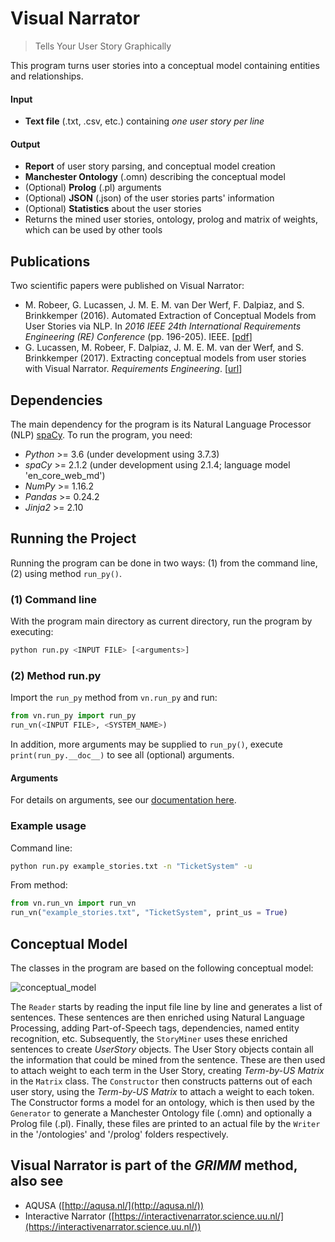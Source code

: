 # Visual Narrator

> Tells Your User Story Graphically

This program turns user stories into a conceptual model containing entities and relationships.

#### Input
* __Text file__ (.txt, .csv, etc.) containing _one user story per line_

#### Output
* __Report__ of user story parsing, and conceptual model creation
* __Manchester Ontology__ (.omn) describing the conceptual model
* (Optional) __Prolog__ (.pl) arguments
* (Optional) __JSON__ (.json) of the user stories parts' information
* (Optional) __Statistics__ about the user stories
* Returns the mined user stories, ontology, prolog and matrix of weights, which can be used by other tools

## Publications
Two scientific papers were published on Visual Narrator:
* M. Robeer, G. Lucassen, J. M. E. M. van Der Werf, F. Dalpiaz, and S. Brinkkemper (2016). Automated Extraction of Conceptual Models from User Stories via NLP. In _2016 IEEE 24th International Requirements Engineering (_RE_) Conference_ (pp. 196-205). IEEE. \[[pdf](https://www.staff.science.uu.nl/~dalpi001/papers/robe-luca-werf-dalp-brin-16-re.pdf)\]
* G. Lucassen, M. Robeer, F. Dalpiaz, J. M. E. M. van der Werf, and S. Brinkkemper (2017). Extracting conceptual models from user stories with Visual Narrator. _Requirements Engineering_. \[[url](https://link.springer.com/article/10.1007/s00766-017-0270-1)\]

## Dependencies
The main dependency for the program is its Natural Language Processor (NLP) [spaCy](http://spacy.io/). To run the program, you need:

* _Python_ >= 3.6 (under development using 3.7.3)
* _spaCy_ >= 2.1.2 (under development using 2.1.4; language model 'en_core_web_md')
* _NumPy_ >= 1.16.2
* _Pandas_ >= 0.24.2
* _Jinja2_ >= 2.10

## Running the Project
Running the program can be done in two ways: (1) from the command line, (2) using method `run_py()`.

### (1) Command line
With the program main directory as current directory, run the program by executing:

```bash
python run.py <INPUT FILE> [<arguments>]
```

### (2) Method run.py
Import the `run_py` method from `vn.run_py` and run:

```python
from vn.run_py import run_py
run_vn(<INPUT FILE>, <SYSTEM_NAME>)
```

In addition, more arguments may be supplied to `run_py()`, execute `print(run_py.__doc__)` to see all (optional) arguments.

#### Arguments
For details on arguments, see our [documentation here](vn/documentation.md).

### Example usage

Command line:
```bash
python run.py example_stories.txt -n "TicketSystem" -u
```

From method:
```python
from vn.run_vn import run_vn
run_vn("example_stories.txt", "TicketSystem", print_us = True)
```

## Conceptual Model
The classes in the program are based on the following conceptual model:

![conceptual_model](https://cloud.githubusercontent.com/assets/1345476/12152551/a6b7dca0-b4b5-11e5-8cee-80f463588df2.png)

The `Reader` starts by reading the input file line by line and generates a list of sentences. These sentences are then enriched using Natural Language Processing, adding Part-of-Speech tags, dependencies, named entity recognition, etc. Subsequently, the `StoryMiner` uses these enriched sentences to create _UserStory_ objects. The User Story objects contain all the information that could be mined from the sentence. These are then used to attach weight to each term in the User Story, creating _Term-by-US Matrix_ in the `Matrix` class. The `Constructor` then constructs patterns out of each user story, using the _Term-by-US Matrix_ to attach a weight to each token. The Constructor forms a model for an ontology, which is then used by the `Generator` to generate a Manchester Ontology file (.omn) and optionally a Prolog file (.pl). Finally, these files are printed to an actual file by the `Writer` in the '/ontologies' and '/prolog' folders respectively.

## Visual Narrator is part of the _GRIMM_ method, also see
- AQUSA ([http://aqusa.nl/](http://aqusa.nl/))
- Interactive Narrator ([https://interactivenarrator.science.uu.nl/](https://interactivenarrator.science.uu.nl/))
